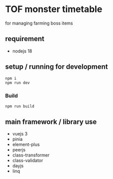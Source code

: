 # TOF monster timetable

for managing farming boss items

## requirement

- nodejs 18

## setup / running for development

```sh
npm i
npm run dev
```

### Build

```sh
npm run build
```

## main framework / library use

- vuejs 3
- pinia
- element-plus
- peerjs
- class-transformer
- class-validator
- dayjs
- linq
